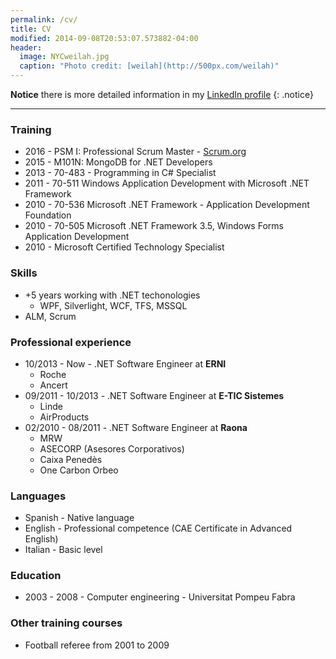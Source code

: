 ```yaml
---
permalink: /cv/
title: CV
modified: 2014-09-08T20:53:07.573882-04:00
header:	
  image: NYCweilah.jpg
  caption: "Photo credit: [weilah](http://500px.com/weilah)"
---
```


**Notice** there is more detailed information in my [LinkedIn profile](http://linkedin.com/in/juanpallares) 
{: .notice}

---

### Training

* 2016 - PSM I: Professional Scrum Master - [Scrum.org](scrum.org)
* 2015 - M101N: MongoDB for .NET Developers
* 2013 - 70-483 - Programming in C# Specialist
* 2011 - 70-511 Windows Application Development with Microsoft .NET Framework
* 2010 - 70-536 Microsoft .NET Framework - Application Development Foundation
* 2010 - 70-505 Microsoft .NET Framework 3.5, Windows Forms Application Development
* 2010 - Microsoft Certified Technology Specialist

### Skills

* +5 years working with .NET techonologies
	* WPF, Silverlight, WCF, TFS, MSSQL
* ALM, Scrum

### Professional experience

* 10/2013 - Now - .NET Software Engineer at **ERNI**
	* Roche
	* Ancert
* 09/2011 - 10/2013 - .NET Software Engineer at **E-TIC Sistemes**
	* Linde
	* AirProducts
* 02/2010 - 08/2011 - .NET Software Engineer at **Raona**
	* MRW
	* ASECORP (Asesores Corporativos)
	* Caixa Penedès
	* One Carbon Orbeo
	
### Languages

* Spanish - Native language
* English - Professional competence (CAE Certificate in Advanced English)
* Italian - Basic level

### Education

* 2003 - 2008 - Computer engineering - Universitat Pompeu Fabra

### Other training courses

* Football referee from 2001 to 2009